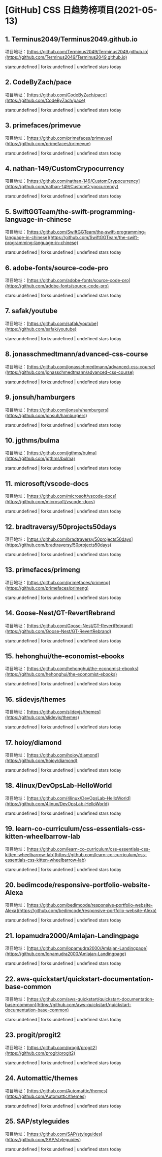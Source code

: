 # [GitHub] CSS 日趋势榜项目(2021-05-13)

## 1. Terminus2049/Terminus2049.github.io 

项目地址：[https://github.com/Terminus2049/Terminus2049.github.io](https://github.com/Terminus2049/Terminus2049.github.io)

stars:undefined | forks:undefined | undefined stars today 



## 2. CodeByZach/pace 

项目地址：[https://github.com/CodeByZach/pace](https://github.com/CodeByZach/pace)

stars:undefined | forks:undefined | undefined stars today 



## 3. primefaces/primevue 

项目地址：[https://github.com/primefaces/primevue](https://github.com/primefaces/primevue)

stars:undefined | forks:undefined | undefined stars today 



## 4. nathan-149/CustomCrypocurrency 

项目地址：[https://github.com/nathan-149/CustomCrypocurrency](https://github.com/nathan-149/CustomCrypocurrency)

stars:undefined | forks:undefined | undefined stars today 



## 5. SwiftGGTeam/the-swift-programming-language-in-chinese 

项目地址：[https://github.com/SwiftGGTeam/the-swift-programming-language-in-chinese](https://github.com/SwiftGGTeam/the-swift-programming-language-in-chinese)

stars:undefined | forks:undefined | undefined stars today 



## 6. adobe-fonts/source-code-pro 

项目地址：[https://github.com/adobe-fonts/source-code-pro](https://github.com/adobe-fonts/source-code-pro)

stars:undefined | forks:undefined | undefined stars today 



## 7. safak/youtube 

项目地址：[https://github.com/safak/youtube](https://github.com/safak/youtube)

stars:undefined | forks:undefined | undefined stars today 



## 8. jonasschmedtmann/advanced-css-course 

项目地址：[https://github.com/jonasschmedtmann/advanced-css-course](https://github.com/jonasschmedtmann/advanced-css-course)

stars:undefined | forks:undefined | undefined stars today 



## 9. jonsuh/hamburgers 

项目地址：[https://github.com/jonsuh/hamburgers](https://github.com/jonsuh/hamburgers)

stars:undefined | forks:undefined | undefined stars today 



## 10. jgthms/bulma 

项目地址：[https://github.com/jgthms/bulma](https://github.com/jgthms/bulma)

stars:undefined | forks:undefined | undefined stars today 



## 11. microsoft/vscode-docs 

项目地址：[https://github.com/microsoft/vscode-docs](https://github.com/microsoft/vscode-docs)

stars:undefined | forks:undefined | undefined stars today 



## 12. bradtraversy/50projects50days 

项目地址：[https://github.com/bradtraversy/50projects50days](https://github.com/bradtraversy/50projects50days)

stars:undefined | forks:undefined | undefined stars today 



## 13. primefaces/primeng 

项目地址：[https://github.com/primefaces/primeng](https://github.com/primefaces/primeng)

stars:undefined | forks:undefined | undefined stars today 



## 14. Goose-Nest/GT-RevertRebrand 

项目地址：[https://github.com/Goose-Nest/GT-RevertRebrand](https://github.com/Goose-Nest/GT-RevertRebrand)

stars:undefined | forks:undefined | undefined stars today 



## 15. hehonghui/the-economist-ebooks 

项目地址：[https://github.com/hehonghui/the-economist-ebooks](https://github.com/hehonghui/the-economist-ebooks)

stars:undefined | forks:undefined | undefined stars today 



## 16. slidevjs/themes 

项目地址：[https://github.com/slidevjs/themes](https://github.com/slidevjs/themes)

stars:undefined | forks:undefined | undefined stars today 



## 17. hoioy/diamond 

项目地址：[https://github.com/hoioy/diamond](https://github.com/hoioy/diamond)

stars:undefined | forks:undefined | undefined stars today 



## 18. 4linux/DevOpsLab-HelloWorld 

项目地址：[https://github.com/4linux/DevOpsLab-HelloWorld](https://github.com/4linux/DevOpsLab-HelloWorld)

stars:undefined | forks:undefined | undefined stars today 



## 19. learn-co-curriculum/css-essentials-css-kitten-wheelbarrow-lab 

项目地址：[https://github.com/learn-co-curriculum/css-essentials-css-kitten-wheelbarrow-lab](https://github.com/learn-co-curriculum/css-essentials-css-kitten-wheelbarrow-lab)

stars:undefined | forks:undefined | undefined stars today 



## 20. bedimcode/responsive-portfolio-website-Alexa 

项目地址：[https://github.com/bedimcode/responsive-portfolio-website-Alexa](https://github.com/bedimcode/responsive-portfolio-website-Alexa)

stars:undefined | forks:undefined | undefined stars today 



## 21. lopamudra2000/Amlajan-Landingpage 

项目地址：[https://github.com/lopamudra2000/Amlajan-Landingpage](https://github.com/lopamudra2000/Amlajan-Landingpage)

stars:undefined | forks:undefined | undefined stars today 



## 22. aws-quickstart/quickstart-documentation-base-common 

项目地址：[https://github.com/aws-quickstart/quickstart-documentation-base-common](https://github.com/aws-quickstart/quickstart-documentation-base-common)

stars:undefined | forks:undefined | undefined stars today 



## 23. progit/progit2 

项目地址：[https://github.com/progit/progit2](https://github.com/progit/progit2)

stars:undefined | forks:undefined | undefined stars today 



## 24. Automattic/themes 

项目地址：[https://github.com/Automattic/themes](https://github.com/Automattic/themes)

stars:undefined | forks:undefined | undefined stars today 



## 25. SAP/styleguides 

项目地址：[https://github.com/SAP/styleguides](https://github.com/SAP/styleguides)

stars:undefined | forks:undefined | undefined stars today 



